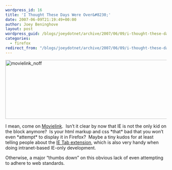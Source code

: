 ```yaml
---
wordpress_id: 16
title: 'I Thought These Days Were Over&#8230;'
date: 2007-06-09T21:19:49+00:00
author: Joey Beninghove
layout: post
wordpress_guid: /blogs/joeydotnet/archive/2007/06/09/i-thought-these-days-were-over.aspx
categories:
  - firefox
redirect_from: "/blogs/joeydotnet/archive/2007/06/09/i-thought-these-days-were-over.aspx/"
---
```

[<img height="185" alt="movielink_noff" src="http://farm2.static.flickr.com/1275/537832850_20884bc5fb_o.png" width="821" border="0" />](http://www.flickr.com/photos/joeyandstephanie/537832850/ "Photo Sharing")

I mean, come on [Movielink](http://www.movielink.com/).&nbsp; Isn&#8217;t it clear by now that IE is not the only kid on the block anymore?&nbsp; Is your html markup and css \*that\* bad that you won&#8217;t even \*attempt\* to display it in Firefox?&nbsp; Maybe a tiny kudos for at least telling people about the [IE Tab extension](https://addons.mozilla.org/en-US/firefox/addon/1419), which is also&nbsp;very handy&nbsp;when doing intranet-based IE-only development.&nbsp;&nbsp;

Otherwise, a major &#8220;thumbs down&#8221; on this obvious&nbsp;lack of even attempting to adhere to web standards.